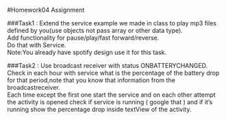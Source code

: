 ﻿#Homework04 Assignment

###Task1 : 
Extend the service example we made in class to play mp3 files defined by
you(use objects not pass array or other data type).     
Add functionality for pause/play/fast forward/reverse.      
Do that with Service.     
Note:You already have spotify design use it for this task.    

###Task2 :
Use broadcast receiver with status ONBATTERYCHANGED.    
Check in each hour with service what is the percentage of the battery drop for that 
period,note that you know that information from the broadcastreceiver.     
Each time except the first one start the service and on each other attempt the 
activity is opened check if service is running ( google that ) and if it’s running show 
the percentage drop inside textView of the activity.     

